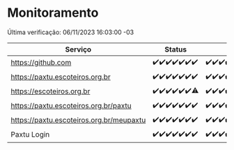 # Monitoramento

Última verificação: 06/11/2023 16:03:00 -03

|Serviço|Status|Últimas 24h|
|---|---|---|
|https://github.com|<span title="2023-10-30: OK=24">✔️</span><span title="2023-10-31: OK=24">✔️</span><span title="2023-11-01: OK=24">✔️</span><span title="2023-11-02: OK=24">✔️</span><span title="2023-11-03: OK=23">✔️</span><span title="2023-11-04: OK=24">✔️</span><span title="2023-11-05: OK=19">✔️</span>|<span title="05/11/2023 16:03:00 -03 : 200">✔️</span><span title="05/11/2023 17:05:00 -03 : 200">✔️</span><span title="05/11/2023 18:03:00 -03 : 200">✔️</span><span title="05/11/2023 19:03:00 -03 : 200">✔️</span><span title="05/11/2023 20:04:00 -03 : 200">✔️</span><span title="05/11/2023 21:30:00 -03 : 200">✔️</span><span title="05/11/2023 22:44:00 -03 : 200">✔️</span><span title="05/11/2023 23:18:00 -03 : 200">✔️</span><span title="06/11/2023 00:06:00 -03 : 200">✔️</span><span title="06/11/2023 01:07:00 -03 : 200">✔️</span><span title="06/11/2023 02:06:00 -03 : 200">✔️</span><span title="06/11/2023 03:08:00 -03 : 200">✔️</span><span title="06/11/2023 04:06:00 -03 : 200">✔️</span><span title="06/11/2023 05:09:00 -03 : 200">✔️</span><span title="06/11/2023 06:07:00 -03 : 200">✔️</span><span title="06/11/2023 07:07:00 -03 : 200">✔️</span><span title="06/11/2023 08:04:00 -03 : 200">✔️</span><span title="06/11/2023 09:11:00 -03 : 200">✔️</span><span title="06/11/2023 10:10:00 -03 : 200">✔️</span><span title="06/11/2023 11:06:00 -03 : 200">✔️</span><span title="06/11/2023 12:06:00 -03 : 200">✔️</span><span title="06/11/2023 13:08:00 -03 : 200">✔️</span><span title="06/11/2023 14:04:00 -03 : 200">✔️</span><span title="06/11/2023 15:07:00 -03 : 200">✔️</span><span title="06/11/2023 16:03:00 -03 : 200">✔️</span>|
|https://paxtu.escoteiros.org.br|<span title="2023-10-30: OK=24">✔️</span><span title="2023-10-31: OK=24">✔️</span><span title="2023-11-01: OK=24">✔️</span><span title="2023-11-02: OK=24">✔️</span><span title="2023-11-03: OK=23">✔️</span><span title="2023-11-04: OK=24">✔️</span><span title="2023-11-05: OK=19">✔️</span>|<span title="05/11/2023 16:03:00 -03 : 200">✔️</span><span title="05/11/2023 17:05:00 -03 : 200">✔️</span><span title="05/11/2023 18:03:00 -03 : 200">✔️</span><span title="05/11/2023 19:03:00 -03 : 200">✔️</span><span title="05/11/2023 20:04:00 -03 : 200">✔️</span><span title="05/11/2023 21:30:00 -03 : 200">✔️</span><span title="05/11/2023 22:44:00 -03 : 200">✔️</span><span title="05/11/2023 23:18:00 -03 : 200">✔️</span><span title="06/11/2023 00:06:00 -03 : 200">✔️</span><span title="06/11/2023 01:07:00 -03 : 200">✔️</span><span title="06/11/2023 02:06:00 -03 : 200">✔️</span><span title="06/11/2023 03:08:00 -03 : 200">✔️</span><span title="06/11/2023 04:06:00 -03 : 200">✔️</span><span title="06/11/2023 05:09:00 -03 : 200">✔️</span><span title="06/11/2023 06:07:00 -03 : 200">✔️</span><span title="06/11/2023 07:07:00 -03 : 200">✔️</span><span title="06/11/2023 08:04:00 -03 : 200">✔️</span><span title="06/11/2023 09:11:00 -03 : 200">✔️</span><span title="06/11/2023 10:10:00 -03 : 200">✔️</span><span title="06/11/2023 11:06:00 -03 : 200">✔️</span><span title="06/11/2023 12:06:00 -03 : 200">✔️</span><span title="06/11/2023 13:08:00 -03 : 200">✔️</span><span title="06/11/2023 14:04:00 -03 : 200">✔️</span><span title="06/11/2023 15:07:00 -03 : 200">✔️</span><span title="06/11/2023 16:03:00 -03 : 200">✔️</span>|
|https://escoteiros.org.br|<span title="2023-10-30: OK=24">✔️</span><span title="2023-10-31: OK=24">✔️</span><span title="2023-11-01: OK=24">✔️</span><span title="2023-11-02: OK=24">✔️</span><span title="2023-11-03: OK=23">✔️</span><span title="2023-11-04: OK=24">✔️</span><span title="2023-11-05: OK=18, Falhas=1">⚠️</span>|<span title="05/11/2023 16:03:00 -03 : 200">✔️</span><span title="05/11/2023 17:05:00 -03 : 200">✔️</span><span title="05/11/2023 18:03:00 -03 : 200">✔️</span><span title="05/11/2023 19:03:00 -03 : 200">✔️</span><span title="05/11/2023 20:04:00 -03 : 200">✔️</span><span title="05/11/2023 21:30:00 -03 : 200">✔️</span><span title="05/11/2023 22:44:00 -03 : 200">✔️</span><span title="05/11/2023 23:18:00 -03 : 200">✔️</span><span title="06/11/2023 00:06:00 -03 : 200">✔️</span><span title="06/11/2023 01:07:00 -03 : 200">✔️</span><span title="06/11/2023 02:06:00 -03 : 200">✔️</span><span title="06/11/2023 03:08:00 -03 : 200">✔️</span><span title="06/11/2023 04:06:00 -03 : 200">✔️</span><span title="06/11/2023 05:09:00 -03 : 200">✔️</span><span title="06/11/2023 06:07:00 -03 : 200">✔️</span><span title="06/11/2023 07:07:00 -03 : 200">✔️</span><span title="06/11/2023 08:04:00 -03 : 200">✔️</span><span title="06/11/2023 09:11:00 -03 : 200">✔️</span><span title="06/11/2023 10:10:00 -03 : 200">✔️</span><span title="06/11/2023 11:06:00 -03 : 200">✔️</span><span title="06/11/2023 12:06:00 -03 : 200">✔️</span><span title="06/11/2023 13:08:00 -03 : 200">✔️</span><span title="06/11/2023 14:04:00 -03 : 200">✔️</span><span title="06/11/2023 15:07:00 -03 : 200">✔️</span><span title="06/11/2023 16:03:00 -03 : 200">✔️</span>|
|https://paxtu.escoteiros.org.br/paxtu|<span title="2023-10-30: OK=24">✔️</span><span title="2023-10-31: OK=24">✔️</span><span title="2023-11-01: OK=24">✔️</span><span title="2023-11-02: OK=24">✔️</span><span title="2023-11-03: OK=23">✔️</span><span title="2023-11-04: OK=24">✔️</span><span title="2023-11-05: OK=19">✔️</span>|<span title="05/11/2023 16:03:00 -03 : 200">✔️</span><span title="05/11/2023 17:05:00 -03 : 200">✔️</span><span title="05/11/2023 18:03:00 -03 : 200">✔️</span><span title="05/11/2023 19:03:00 -03 : 200">✔️</span><span title="05/11/2023 20:04:00 -03 : 200">✔️</span><span title="05/11/2023 21:30:00 -03 : 200">✔️</span><span title="05/11/2023 22:44:00 -03 : 200">✔️</span><span title="05/11/2023 23:18:00 -03 : 200">✔️</span><span title="06/11/2023 00:07:00 -03 : 200">✔️</span><span title="06/11/2023 01:07:00 -03 : 200">✔️</span><span title="06/11/2023 02:06:00 -03 : 200">✔️</span><span title="06/11/2023 03:08:00 -03 : 200">✔️</span><span title="06/11/2023 04:06:00 -03 : 200">✔️</span><span title="06/11/2023 05:09:00 -03 : 200">✔️</span><span title="06/11/2023 06:07:00 -03 : 200">✔️</span><span title="06/11/2023 07:07:00 -03 : 200">✔️</span><span title="06/11/2023 08:04:00 -03 : 200">✔️</span><span title="06/11/2023 09:12:00 -03 : 200">✔️</span><span title="06/11/2023 10:10:00 -03 : 200">✔️</span><span title="06/11/2023 11:06:00 -03 : 200">✔️</span><span title="06/11/2023 12:06:00 -03 : 200">✔️</span><span title="06/11/2023 13:08:00 -03 : 200">✔️</span><span title="06/11/2023 14:04:00 -03 : 200">✔️</span><span title="06/11/2023 15:07:00 -03 : 200">✔️</span><span title="06/11/2023 16:03:00 -03 : 200">✔️</span>|
|https://paxtu.escoteiros.org.br/meupaxtu|<span title="2023-10-30: OK=24">✔️</span><span title="2023-10-31: OK=24">✔️</span><span title="2023-11-01: OK=24">✔️</span><span title="2023-11-02: OK=24">✔️</span><span title="2023-11-03: OK=23">✔️</span><span title="2023-11-04: OK=24">✔️</span><span title="2023-11-05: OK=19">✔️</span>|<span title="05/11/2023 16:03:00 -03 : 200">✔️</span><span title="05/11/2023 17:05:00 -03 : 200">✔️</span><span title="05/11/2023 18:03:00 -03 : 200">✔️</span><span title="05/11/2023 19:03:00 -03 : 200">✔️</span><span title="05/11/2023 20:04:00 -03 : 200">✔️</span><span title="05/11/2023 21:30:00 -03 : 200">✔️</span><span title="05/11/2023 22:44:00 -03 : 200">✔️</span><span title="05/11/2023 23:18:00 -03 : 200">✔️</span><span title="06/11/2023 00:07:00 -03 : 200">✔️</span><span title="06/11/2023 01:07:00 -03 : 200">✔️</span><span title="06/11/2023 02:06:00 -03 : 200">✔️</span><span title="06/11/2023 03:08:00 -03 : 200">✔️</span><span title="06/11/2023 04:06:00 -03 : 200">✔️</span><span title="06/11/2023 05:09:00 -03 : 200">✔️</span><span title="06/11/2023 06:07:00 -03 : 200">✔️</span><span title="06/11/2023 07:07:00 -03 : 200">✔️</span><span title="06/11/2023 08:04:00 -03 : 200">✔️</span><span title="06/11/2023 09:12:00 -03 : 200">✔️</span><span title="06/11/2023 10:10:00 -03 : 200">✔️</span><span title="06/11/2023 11:06:00 -03 : 200">✔️</span><span title="06/11/2023 12:07:00 -03 : 200">✔️</span><span title="06/11/2023 13:08:00 -03 : 200">✔️</span><span title="06/11/2023 14:04:00 -03 : 200">✔️</span><span title="06/11/2023 15:07:00 -03 : 200">✔️</span><span title="06/11/2023 16:03:00 -03 : 200">✔️</span>|
|Paxtu Login|<span title="2023-10-30: OK=24">✔️</span><span title="2023-10-31: OK=24">✔️</span><span title="2023-11-01: OK=24">✔️</span><span title="2023-11-02: OK=24">✔️</span><span title="2023-11-03: OK=23">✔️</span><span title="2023-11-04: OK=24">✔️</span><span title="2023-11-05: OK=19">✔️</span>|<span title="05/11/2023 16:03:00 -03 : 200">✔️</span><span title="05/11/2023 17:05:00 -03 : 200">✔️</span><span title="05/11/2023 18:03:00 -03 : 200">✔️</span><span title="05/11/2023 19:03:00 -03 : 200">✔️</span><span title="05/11/2023 20:04:00 -03 : 200">✔️</span><span title="05/11/2023 21:30:00 -03 : 200">✔️</span><span title="05/11/2023 22:44:00 -03 : 200">✔️</span><span title="05/11/2023 23:18:00 -03 : 200">✔️</span><span title="06/11/2023 00:07:00 -03 : 200">✔️</span><span title="06/11/2023 01:07:00 -03 : 200">✔️</span><span title="06/11/2023 02:06:00 -03 : 200">✔️</span><span title="06/11/2023 03:08:00 -03 : 200">✔️</span><span title="06/11/2023 04:06:00 -03 : 200">✔️</span><span title="06/11/2023 05:09:00 -03 : 200">✔️</span><span title="06/11/2023 06:07:00 -03 : 200">✔️</span><span title="06/11/2023 07:07:00 -03 : 200">✔️</span><span title="06/11/2023 08:04:00 -03 : 200">✔️</span><span title="06/11/2023 09:12:00 -03 : 200">✔️</span><span title="06/11/2023 10:10:00 -03 : 200">✔️</span><span title="06/11/2023 11:06:00 -03 : 200">✔️</span><span title="06/11/2023 12:07:00 -03 : 200">✔️</span><span title="06/11/2023 13:08:00 -03 : 200">✔️</span><span title="06/11/2023 14:04:00 -03 : 200">✔️</span><span title="06/11/2023 15:07:00 -03 : 200">✔️</span><span title="06/11/2023 16:03:00 -03 : 200">✔️</span>|
